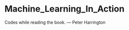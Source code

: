# **Machine_Learning_In_Action**

Codes while reading the book. <Machine Learning in Action> — Peter Harrington